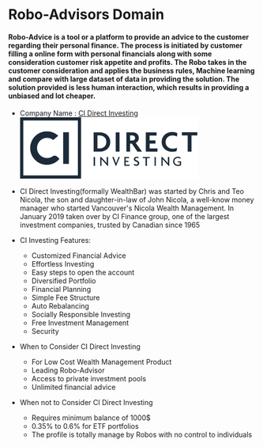 # Robo-Advisors Domain
#### Robo-Advice is a tool or a platform to provide an advice to the customer regarding their personal finance. The process is initiated by customer filling a online form with personal financials along with some consideration customer risk appetite and profits. The Robo takes in the customer consideration and applies the business rules, Machine learning and compare with large dataset of data in providing the solution. The solution provided is less human interaction, which results in providing a unbiased and lot cheaper.

* Company Name : [CI Direct Investing](https://www.cidirectinvesting.com)
      ![Company Logo](CI_Direct_logo.svg)
* CI Direct Investing(formally WealthBar) was started by Chris and Teo Nicola, the son and daughter-in-law of John Nicola, a well-know money  manager who started Vancouver's Nicola Wealth Management. In January 2019 taken over by CI Finance group, one of the largest investment companies, trusted by Canadian since 1965
* CI Investing Features:
	- Customized Financial Advice
	- Effortless Investing
	- Easy steps to open the account
	- Diversified Portfolio
	- Financial Planning
	- Simple Fee Structure
	- Auto Rebalancing
	- Socially Responsible Investing
	- Free Investment Management
	- Security
	
* When to Consider CI Direct Investing
	- For Low Cost Wealth Management Product
	- Leading Robo-Advisor
	- Access to private investment pools
	- Unlimited financial advice
* When not to Consider CI Direct Investing
	- Requires minimum balance of 1000$
	- 0.35% to 0.6% for ETF portfolios
    - The profile is totally manage by Robos with no control to individuals
